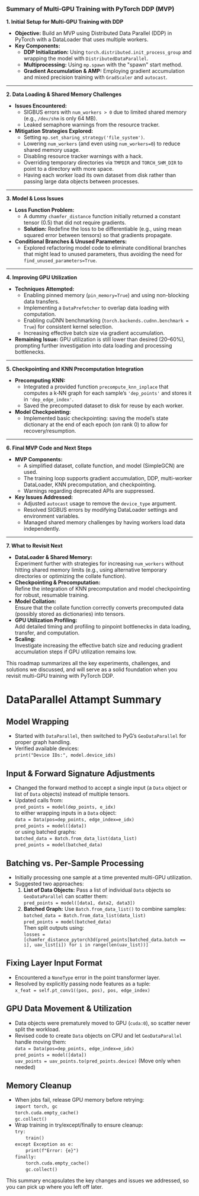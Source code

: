 
### Summary of Multi‑GPU Training with PyTorch DDP (MVP)

**1. Initial Setup for Multi‑GPU Training with DDP**
- **Objective:** Build an MVP using Distributed Data Parallel (DDP) in PyTorch with a DataLoader that uses multiple workers.
- **Key Components:**
  - **DDP Initialization:** Using `torch.distributed.init_process_group` and wrapping the model with `DistributedDataParallel`.
  - **Multiprocessing:** Using `mp.spawn` with the "spawn" start method.
  - **Gradient Accumulation & AMP:** Employing gradient accumulation and mixed precision training with `GradScaler` and `autocast`.

---

**2. Data Loading & Shared Memory Challenges**
- **Issues Encountered:**
  - SIGBUS errors with `num_workers > 0` due to limited shared memory (e.g., `/dev/shm` is only 64 MB).
  - Leaked semaphore warnings from the resource tracker.
- **Mitigation Strategies Explored:**
  - Setting `mp.set_sharing_strategy('file_system')`.
  - Lowering `num_workers` (and even using `num_workers=0`) to reduce shared memory usage.
  - Disabling resource tracker warnings with a hack.
  - Overriding temporary directories via `TMPDIR` and `TORCH_SHM_DIR` to point to a directory with more space.
  - Having each worker load its own dataset from disk rather than passing large data objects between processes.

---

**3. Model & Loss Issues**
- **Loss Function Problem:**
  - A dummy `chamfer_distance` function initially returned a constant tensor (0.5) that did not require gradients.
  - **Solution:** Redefine the loss to be differentiable (e.g., using mean squared error between tensors) so that gradients propagate.
- **Conditional Branches & Unused Parameters:**
  - Explored refactoring model code to eliminate conditional branches that might lead to unused parameters, thus avoiding the need for `find_unused_parameters=True`.

---

**4. Improving GPU Utilization**
- **Techniques Attempted:**
  - Enabling pinned memory (`pin_memory=True`) and using non-blocking data transfers.
  - Implementing a `DataPrefetcher` to overlap data loading with computation.
  - Enabling cuDNN benchmarking (`torch.backends.cudnn.benchmark = True`) for consistent kernel selection.
  - Increasing effective batch size via gradient accumulation.
- **Remaining Issue:** GPU utilization is still lower than desired (20–60%), prompting further investigation into data loading and processing bottlenecks.

---

**5. Checkpointing and KNN Precomputation Integration**
- **Precomputing KNN:**
  - Integrated a provided function `precompute_knn_inplace` that computes a k‑NN graph for each sample’s `'dep_points'` and stores it in `'dep_edge_index'`.
  - Saved the precomputed dataset to disk for reuse by each worker.
- **Model Checkpointing:**
  - Implemented basic checkpointing: saving the model’s state dictionary at the end of each epoch (on rank 0) to allow for recovery/resumption.

---

**6. Final MVP Code and Next Steps**
- **MVP Components:**
  - A simplified dataset, collate function, and model (SimpleGCN) are used.
  - The training loop supports gradient accumulation, DDP, multi-worker DataLoader, KNN precomputation, and checkpointing.
  - Warnings regarding deprecated APIs are suppressed.
- **Key Issues Addressed:**
  - Adjusted `autocast` usage to remove the `device_type` argument.
  - Resolved SIGBUS errors by modifying DataLoader settings and environment variables.
  - Managed shared memory challenges by having workers load data independently.

---

**7. What to Revisit Next**
- **DataLoader & Shared Memory:**  
  Experiment further with strategies for increasing `num_workers` without hitting shared memory limits (e.g., using alternative temporary directories or optimizing the collate function).
- **Checkpointing & Precomputation:**  
  Refine the integration of KNN precomputation and model checkpointing for robust, resumable training.
- **Model Collation:**  
  Ensure that the collate function correctly converts precomputed data (possibly stored as dictionaries) into tensors.
- **GPU Utilization Profiling:**  
  Add detailed timing and profiling to pinpoint bottlenecks in data loading, transfer, and computation.
- **Scaling:**  
  Investigate increasing the effective batch size and reducing gradient accumulation steps if GPU utilization remains low.

This roadmap summarizes all the key experiments, challenges, and solutions we discussed, and will serve as a solid foundation when you revisit multi-GPU training with PyTorch DDP.



# DataParallel Attampt Summary

## Model Wrapping  
- Started with `DataParallel`, then switched to PyG’s `GeoDataParallel` for proper graph handling.  
- Verified available devices:  
  `print("Device IDs:", model.device_ids)`

## Input & Forward Signature Adjustments  
- Changed the forward method to accept a single input (a `Data` object or list of `Data` objects) instead of multiple tensors.  
- Updated calls from:  
  `pred_points = model(dep_points, e_idx)`  
  to either wrapping inputs in a `Data` object:  
  `data = Data(pos=dep_points, edge_index=e_idx)`  
  `pred_points = model([data])`  
  or using batched graphs:  
  `batched_data = Batch.from_data_list(data_list)`  
  `pred_points = model(batched_data)`

## Batching vs. Per-Sample Processing  
- Initially processing one sample at a time prevented multi-GPU utilization.  
- Suggested two approaches:  
  1. **List of Data Objects:** Pass a list of individual `Data` objects so `GeoDataParallel` can scatter them:  
     `pred_points = model([data1, data2, data3])`  
  2. **Batched Graph:** Use `Batch.from_data_list()` to combine samples:  
     `batched_data = Batch.from_data_list(data_list)`  
     `pred_points = model(batched_data)`  
     Then split outputs using:  
     `losses = [chamfer_distance_pytorch3d(pred_points[batched_data.batch == i], uav_list[i]) for i in range(len(uav_list))]`

## Fixing Layer Input Format  
- Encountered a `NoneType` error in the point transformer layer.  
- Resolved by explicitly passing node features as a tuple:  
  `x_feat = self.pt_conv1((pos, pos), pos, edge_index)`

## GPU Data Movement & Utilization  
- Data objects were prematurely moved to GPU (`cuda:0`), so scatter never split the workload.  
- Revised code to create `Data` objects on CPU and let `GeoDataParallel` handle moving them:  
  `data = Data(pos=dep_points, edge_index=e_idx)`  
  `pred_points = model([data])`  
  `uav_points = uav_points.to(pred_points.device)`  (Move only when needed)

## Memory Cleanup  
- When jobs fail, release GPU memory before retrying:  
  `import torch, gc`  
  `torch.cuda.empty_cache()`  
  `gc.collect()`  
- Wrap training in try/except/finally to ensure cleanup:  
  `try:`  
  `    train()`  
  `except Exception as e:`  
  `    print(f"Error: {e}")`  
  `finally:`  
  `    torch.cuda.empty_cache()`  
  `    gc.collect()`

This summary encapsulates the key changes and issues we addressed, so you can pick up where you left off later.
